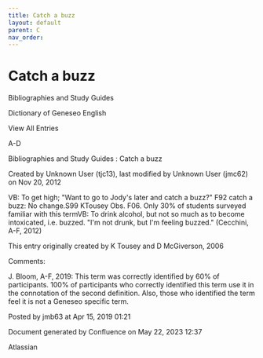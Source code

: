 ```yaml
---
title: Catch a buzz
layout: default
parent: C
nav_order:
---
```


# Catch a buzz

Bibliographies and Study Guides

Dictionary of Geneseo English

View All Entries

A-D

Bibliographies and Study Guides : Catch a buzz

Created by  Unknown User (tjc13), last modified by  Unknown User (jmc62) on Nov 20, 2012

VB: To get high; &quot;Want to go to Jody's later and catch a buzz?&quot; F92 catch a buzz: No change.S99 KTousey Obs. F06. Only 30% of students surveyed familiar with this termVB: To drink alcohol, but not so much as to become intoxicated, i.e. buzzed. &quot;I'm not drunk, but I'm feeling buzzed.&quot; (Cecchini, A-F, 2012)

This entry originally created by K Tousey and D McGiverson, 2006

Comments:

J. Bloom, A-F, 2019: This term was correctly identified by 60% of participants. 100% of participants who correctly identified this term use it in the connotation of the second definition. Also, those who identified the term feel it is not a Geneseo specific term. 

Posted by jmb63 at Apr 15, 2019 01:21

Document generated by Confluence on May 22, 2023 12:37

Atlassian
